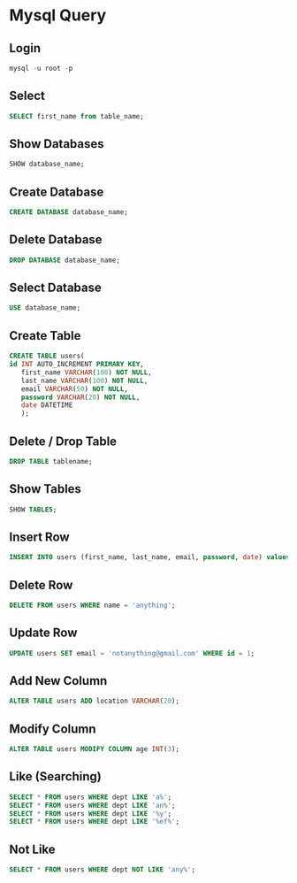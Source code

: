 # Mysql Query

## Login
```sql
mysql -u root -p
```

## Select
```sql
SELECT first_name from table_name;
```

## Show Databases

```sql
SHOW database_name;
```

## Create Database

```sql
CREATE DATABASE database_name;
```

## Delete Database

```sql
DROP DATABASE database_name;
```

## Select Database

```sql
USE database_name;
```

## Create Table

```sql
CREATE TABLE users(
id INT AUTO_INCREMENT PRIMARY KEY,
   first_name VARCHAR(100) NOT NULL,
   last_name VARCHAR(100) NOT NULL,
   email VARCHAR(50) NOT NULL,
   password VARCHAR(20) NOT NULL,
   date DATETIME
   );
```

## Delete / Drop Table

```sql
DROP TABLE tablename;
```
## Show Tables

```sql
SHOW TABLES;
```

## Insert Row

```sql
INSERT INTO users (first_name, last_name, email, password, date) values ('anything', 'anything', 'any@gmail.com', '123', now());
```

## Delete Row

```sql
DELETE FROM users WHERE name = 'anything';
```

## Update Row

```sql
UPDATE users SET email = 'notanything@gmail.com' WHERE id = 1;

```

## Add New Column

```sql
ALTER TABLE users ADD location VARCHAR(20);
```

## Modify Column

```sql
ALTER TABLE users MODIFY COLUMN age INT(3);
```

## Like (Searching)

```sql
SELECT * FROM users WHERE dept LIKE 'a%';
SELECT * FROM users WHERE dept LIKE 'an%';
SELECT * FROM users WHERE dept LIKE '%y';
SELECT * FROM users WHERE dept LIKE '%ef%';
```

## Not Like

```sql
SELECT * FROM users WHERE dept NOT LIKE 'any%';
```
